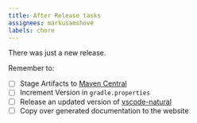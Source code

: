 ```yaml
---
title: After Release tasks
assignees: markusamshove
labels: chore
---
```

There was just a new release.

Remember to:

- [ ] Stage Artifacts to [Maven Central](https://central.sonatype.com/publishing/deployments)
- [ ] Increment Version in `gradle.properties`
- [ ] Release an updated version of [vscode-natural](https://github.com/MarkusAmshove/vscode-natural)
- [ ] Copy over generated documentation to the website
